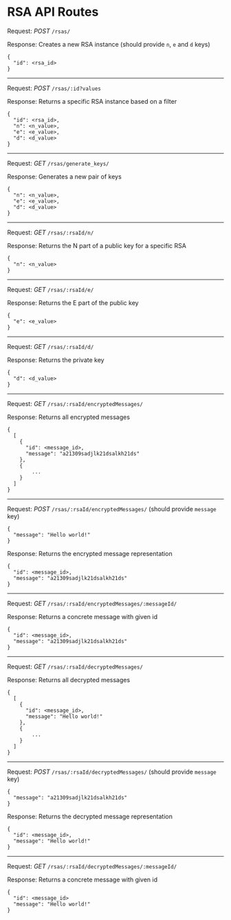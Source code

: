 # RSA API Routes

Request: *POST* `/rsas/`

Response: Creates a new RSA instance (should provide `n`, `e` and `d` keys)
```
{
  "id": <rsa_id>
}
```

---

Request: *POST* `/rsas/:id?values`

Response: Returns a specific RSA instance based on a filter
```
{
  "id": <rsa_id>,
  "n": <n_value>,
  "e": <e_value>,
  "d": <d_value>
}
```

---

Request: *GET* `/rsas/generate_keys/`

Response: Generates a new pair of keys
```
{
  "n": <n_value>,
  "e": <e_value>,
  "d": <d_value>
}
```

---

Request: *GET* `/rsas/:rsaId/n/`

Response: Returns the N part of a public key for a specific RSA
```
{
  "n": <n_value>
}
```

---

Request: *GET* `/rsas/:rsaId/e/`

Response: Returns the E part of the public key
```
{
  "e": <e_value>
}
```

---

Request: *GET* `/rsas/:rsaId/d/`

Response: Returns the private key
```
{
  "d": <d_value>
}
```

---

Request: *GET* `/rsas/:rsaId/encryptedMessages/`

Response: Returns all encrypted messages
```
{
  [
    {
      "id": <message_id>,
      "message": "a21309sadjlk21dsalkh21ds"
    },
    {
        ...
    }
  ]
}
```

---

Request: *POST* `/rsas/:rsaId/encryptedMessages/` (should provide `message` key)
```
{
  "message": "Hello world!"
}
```
Response: Returns the encrypted message representation
```
{
  "id": <message_id>,
  "message": "a21309sadjlk21dsalkh21ds"
}
```

---

Request: *GET* `/rsas/:rsaId/encryptedMessages/:messageId/`

Response: Returns a concrete message with given id
```
{
  "id": <message_id>,
  "message": "a21309sadjlk21dsalkh21ds"
}
```

---

Request: *GET* `/rsas/:rsaId/decryptedMessages/`

Response: Returns all decrypted messages
```
{
  [
    {
      "id": <message_id>,
      "message": "Hello world!"
    },
    {
        ...
    }
  ]
}
```

---

Request: *POST* `/rsas/:rsaId/decryptedMessages/` (should provide `message` key)
```
{
  "message": "a21309sadjlk21dsalkh21ds"
}
```
Response: Returns the decrypted message representation
```
{
  "id": <message_id>,
  "message": "Hello world!"
}
```

---

Request: *GET* `/rsas/:rsaId/decryptedMessages/:messageId/`

Response: Returns a concrete message with given id
```
{
  "id": <message_id>
  "message": "Hello world!"
}
```

